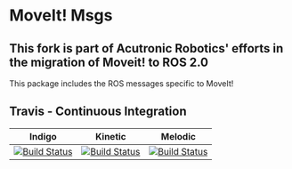 # MoveIt! Msgs

## This fork is part of Acutronic Robotics' efforts in the migration of Moveit! to ROS 2.0

This package includes the ROS messages specific to MoveIt!

## Travis - Continuous Integration

Indigo | Kinetic | Melodic
------ | ------- | -------
[![Build Status](https://travis-ci.org/ros-planning/moveit_msgs.svg?branch=indigo-devel)](https://travis-ci.org/ros-planning/moveit_msgs) | [![Build Status](https://travis-ci.org/ros-planning/moveit_msgs.svg?branch=kinetic-devel)](https://travis-ci.org/ros-planning/moveit_msgs) | [![Build Status](https://travis-ci.org/ros-planning/moveit_msgs.svg?branch=melodic-devel)](https://travis-ci.org/ros-planning/moveit_msgs) 
